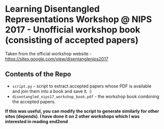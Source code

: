 # Learning Disentangled Representations Workshop @ NIPS 2017 - Unofficial workshop book (consisting of accepted papers)

Taken from the official workshop website - https://sites.google.com/view/disentanglenips2017

## Contents of the Repo

- `script.py` - script to extract accepted papers whose PDF is available and join them into a book and save it. :)
- `disentangled_nips17_workshop_book.pdf` - the workshop book combining the accepted papers.

**If this was useful, you can modify the script to generate similarly for other sites (depends). I have done it on 2 other workshops which I was interested in reading end2end**


